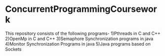 # ConcurrentProgrammingCoursework
This repository consists of the following programs-
1)Pthreads in C and C++
2)OpenMp in C and C++
3)Semaphore Synchronization programs in java
4)Monitor Synchronization Programs in java
5)Java programs based on Sockets

